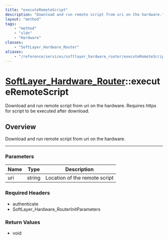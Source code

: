 ```yaml
---
title: "executeRemoteScript"
description: "Download and run remote script from uri on the hardware."
layout: "method"
tags:
    - "method"
    - "sldn"
    - "Hardware"
classes:
    - "SoftLayer_Hardware_Router"
aliases:
    - "/reference/services/softlayer_hardware_router/executeRemoteScript"
---
```

# [SoftLayer_Hardware_Router](/reference/services/SoftLayer_Hardware_Router)::executeRemoteScript


Download and run remote script from uri on the hardware. Requires https for script to be executed after download. 


## Overview 
Download and run remote script from uri on the hardware.

-----

### Parameters 
|Name | Type | Description |
| --- | --- | --- |
|uri| string| Location of the remote script|


### Required Headers
* authenticate
* SoftLayer_Hardware_RouterInitParameters


### Return Values
* void




